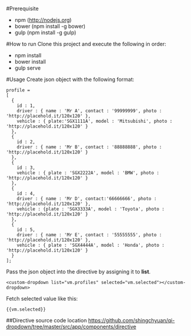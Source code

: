 #Prerequisite
- npm (http://nodejs.org)
- bower (npm install -g bower)
- gulp (npm install -g gulp)

#How to run
Clone this project and execute the following in order:
- npm install
- bower install
- gulp serve

#Usage
Create json object with the following format:
```
profile =
[
  {
    id : 1,
    driver : { name : 'Mr A', contact : '99999999', photo : 'http://placehold.it/120x120' },
    vehicle : { plate:'SGX1111A', model : 'Mitsubishi', photo : 'http://placehold.it/120x120' }
  },
  {
    id : 2,
    driver : { name : 'Mr B', contact : '88888888', photo : 'http://placehold.it/120x120' }
  },
  {
    id : 3,
    vehicle : { plate : 'SGX2222A', model : 'BMW', photo : 'http://placehold.it/120x120' }
  },
  {
    id : 4,
    driver : { name : 'Mr D', contact:'66666666', photo : 'http://placehold.it/120x120' },
    vehicle : {plate : 'SGX3333A', model : 'Toyota', photo : 'http://placehold.it/120x120' }
  },
  {
    id : 5,
    driver : { name : 'Mr E', contact : '55555555', photo : 'http://placehold.it/120x120' },
    vehicle : { plate : 'SGX4444A', model : 'Honda', photo : 'http://placehold.it/120x120' }
  }
];
```

Pass the json object into the directive by assigning it to **list**.
```
<custom-dropdown list="vm.profiles" selected="vm.selected"></custom-dropdown>
```

Fetch selected value like this:
```
{{vm.selected}}
```

##Directive source code location
https://github.com/shingchyuan/qi-dropdown/tree/master/src/app/components/directive
